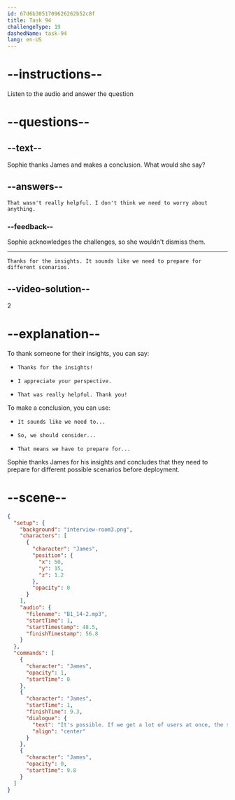 ```yaml
---
id: 67d6b3051709626262b52c8f
title: Task 94
challengeType: 19
dashedName: task-94
lang: en-US
---
```

<!-- (audio) James: It's possible. If we get a lot of users at once, the servers could get overwhelmed. We may need to scale up to handle the load. -->

<!-- SPEAKING -->

# --instructions--

Listen to the audio and answer the question

# --questions--

## --text--

Sophie thanks James and makes a conclusion. What would she say?

## --answers--

`That wasn't really helpful. I don't think we need to worry about anything.`

### --feedback--

Sophie acknowledges the challenges, so she wouldn't dismiss them.

---

`Thanks for the insights. It sounds like we need to prepare for different scenarios.`

## --video-solution--

2

# --explanation--

To thank someone for their insights, you can say:

- `Thanks for the insights!`

- `I appreciate your perspective.`

- `That was really helpful. Thank you!`

To make a conclusion, you can use:

- `It sounds like we need to...`

- `So, we should consider...`

- `That means we have to prepare for...`

Sophie thanks James for his insights and concludes that they need to prepare for different possible scenarios before deployment.

# --scene--

```json
{
  "setup": {
    "background": "interview-room3.png",
    "characters": [
      {
        "character": "James",
        "position": {
          "x": 50,
          "y": 15,
          "z": 1.2
        },
        "opacity": 0
      }
    ],
    "audio": {
      "filename": "B1_14-2.mp3",
      "startTime": 1,
      "startTimestamp": 48.5,
      "finishTimestamp": 56.8
    }
  },
  "commands": [
    {
      "character": "James",
      "opacity": 1,
      "startTime": 0
    },
    {
      "character": "James",
      "startTime": 1,
      "finishTime": 9.3,
      "dialogue": {
        "text": "It's possible. If we get a lot of users at once, the servers could get overwhelmed. We may need to scale up to handle the load.",
        "align": "center"
      }
    },
    {
      "character": "James",
      "opacity": 0,
      "startTime": 9.8
    }
  ]
}
```
